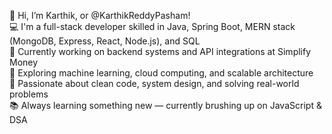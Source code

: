 <!-- KarthikReddyPasham/README.md -->

👋 Hi, I’m Karthik, or @KarthikReddyPasham!  
💻 I'm a full-stack developer skilled in Java, Spring Boot, MERN stack (MongoDB, Express, React, Node.js), and SQL  
🚀 Currently working on backend systems and API integrations at Simplify Money  
🧠 Exploring machine learning, cloud computing, and scalable architecture  
🎯 Passionate about clean code, system design, and solving real-world problems  
📚 Always learning something new — currently brushing up on JavaScript & DSA  
